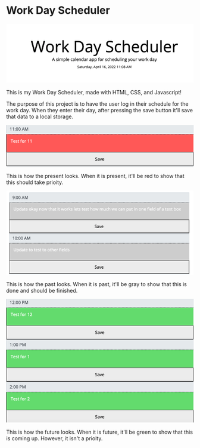 # Work Day Scheduler

![alt text](https://github.com/DerekRin/myDisco/blob/main/images/title.jpg?raw=true)

This is my Work Day Scheduler, made with HTML, CSS, and Javascript!

The purpose of this project is to have the user log in their schedule for the work day. When they enter their day, after pressing the save button it'll save that data to a local storage.

![alt text](https://github.com/DerekRin/myDisco/blob/main/images/present.jpg?raw=true)

This is how the present looks. When it is present, it'll be red to show that this should take prioity.

![alt text](https://github.com/DerekRin/myDisco/blob/main/images/past.jpg?raw=true)

This is how the past looks. When it is past, it'll be gray to show that this is done and should be finished.

![alt text](https://github.com/DerekRin/myDisco/blob/main/images/future.jpg?raw=true)

This is how the future looks. When it is future, it'll be green to show that this is coming up. However, it isn't a prioity.
